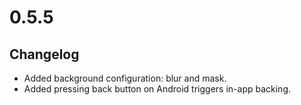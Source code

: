 # 0.5.5

## Changelog

-   Added background configuration: blur and mask.
-   Added pressing back button on Android triggers in-app backing.
